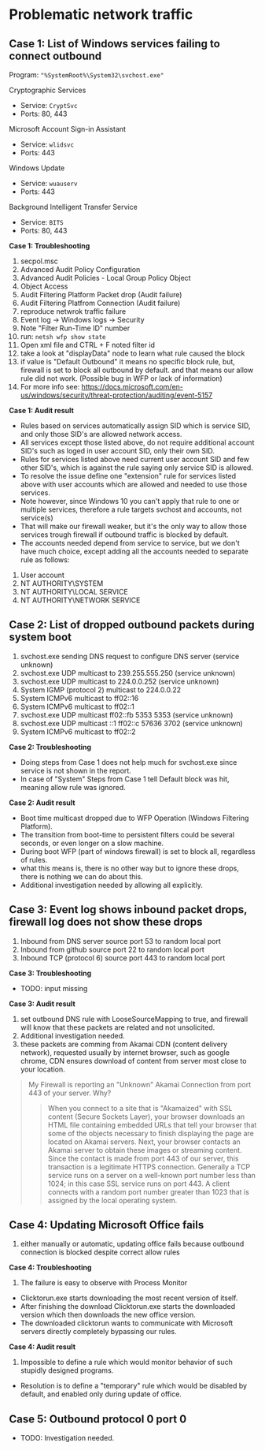 
# Problematic network traffic

## Case 1: List of Windows services failing to connect outbound

Program: `"%SystemRoot%\System32\svchost.exe"`

Cryptographic Services
- Service: `CryptSvc`
- Ports: 80, 443

Microsoft Account Sign-in Assistant
- Service: `wlidsvc`
- Ports: 443

Windows Update
- Service: `wuauserv`
- Ports: 443

Background Intelligent Transfer Service
- Service: `BITS`
- Ports: 80, 443

**Case 1: Troubleshooting**
1. secpol.msc
2. Advanced Audit Policy Configuration
3. Advanced Audit Policies - Local Group Policy Object
4. Object Access
5. Audit Filtering Platform Packet drop (Audit failure)
6. Audit Filtering Platfrom Connection (Audit failure)
7. reproduce netwrok traffic failure
8. Event log -> Windows logs -> Security
9. Note "Filter Run-Time ID" number
10. run: `netsh wfp show state`
11. Open xml file and CTRL + F noted filter id
12. take a look at "displayData" node to learn what rule caused the block
13. if value is "Default Outbound" it means no specific block rule, but,
firewall is set to block all outbound by default.
and that means our allow rule did not work. (Possible bug in WFP or lack of information)
14. For more info see: https://docs.microsoft.com/en-us/windows/security/threat-protection/auditing/event-5157

**Case 1: Audit result**
- Rules based on services automatically assign SID which is service SID, and only those SID's are allowed network access.
- All services except those listed above, do not require additional account SID's such as loged in user account SID, only their own SID.
- Rules for services listed above need current user account SID and few other SID's, which is against the rule saying only service SID is allowed.
- To resolve the issue define one "extension" rule for services listed above with user accounts which are allowed and needed to use those services.
- Note however, since Windows 10 you can't apply that rule to one or multiple services, therefore a rule targets svchost and accounts, not service(s)
- That will make our firewall weaker, but it's the only way to allow those services trough firewall if outbound traffic is blocked by default.
- The accounts needed depend from service to service, but we don't have much choice, except adding all the accounts needed to separate rule as follows:
1. User account
2. NT AUTHORITY\SYSTEM
3. NT AUTHORITY\LOCAL SERVICE
4. NT AUTHORITY\NETWORK SERVICE

## Case 2: List of dropped outbound packets during system boot
1. svchost.exe sending DNS request to configure DNS server (service unknown)
2. svchost.exe UDP multicast to 239.255.555.250 (service unknown)
3. svchost.exe UDP multicast to 224.0.0.252 (service unknown)
4. System IGMP (protocol 2) multicast to 224.0.0.22
5. System ICMPv6 multicast to ff02::16
6. System ICMPv6 multicast to ff02::1
7. svchost.exe UDP multicast ff02::fb 5353 5353 (service unknown)
8. svchost.exe UDP multicast ::1 ff02::c 57636 3702 (service unknown)
9. System ICMPv6 multicast to ff02::2

**Case 2: Troubleshooting**
- Doing steps from Case 1 does not help much for svchost.exe since service is not shown in the report.
- In case of "System" Steps from Case 1 tell Default block was hit, meaning allow rule was ignored.

**Case 2: Audit result**
- Boot time multicast dropped due to WFP Operation (Windows Filtering Platform).
- The transition from boot-time to persistent filters could be several seconds, or even longer on a slow machine.
- During boot WFP (part of windows firewall) is set to block all, regardless of rules.
- what this means is, there is no other way but to ignore these drops, there is nothing we can do about this.
- Additional investigation needed by allowing all explicitly.

## Case 3: Event log shows inbound packet drops, firewall log does not show these drops
1. Inbound from DNS server source port 53 to random local port
2. Inbound from github source port 22 to random local port
3. Inbound TCP (protocol 6) source port 443 to random local port

**Case 3: Troubleshooting**
- TODO: input missing

**Case 3: Audit result**
1. set outbound DNS rule with LooseSourceMapping to true, and firewall will know that these packets are related
and not unsolicited.
2. Additional investigation needed.
3. these packets are comming from Akamai CDN (content delivery network), requested usually by internet browser,
such as google chrome, CDN ensures download of content from server most close to your location.
> My Firewall is reporting an "Unknown" Akamai Connection from port 443 of your server. Why?
>> When you connect to a site that is "Akamaized" with SSL content (Secure Sockets Layer), your browser downloads an HTML file containing embedded URLs that tell your browser that some of the objects necessary to finish displaying the page are located on Akamai servers. Next, your browser contacts an Akamai server to obtain these images or streaming content. Since the contact is made from port 443 of our server, this transaction is a legitimate HTTPS connection. Generally a TCP service runs on a server on a well-known port number less than 1024; in this case SSL service runs on port 443. A client connects with a random port number greater than 1023 that is assigned by the local operating system.

## Case 4: Updating Microsoft Office fails
1. either manually or automatic, updating office fails because outbound connection is blocked despite correct allow rules

**Case 4: Troubleshooting**
1. The failure is easy to observe with Process Monitor
- Clicktorun.exe starts downloading the most recent version of itself.
- After finishing the download Clicktorun.exe starts the downloaded version which then downloads the new office version.
- The downloaded clicktorun wants to communicate with Microsoft servers directly completely bypassing our rules.

**Case 4: Audit result**
1. Impossible to define a rule which would monitor behavior of such stupidly designed programs.
- Resolution is to define a "temporary" rule which would be disabled by default, and enabled only during update of office.

## Case 5: Outbound protocol 0 port 0
- TODO: Investigation needed.
